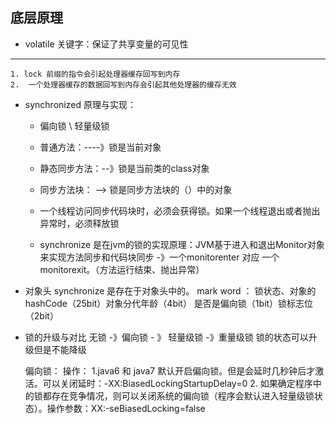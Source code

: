 ## 底层原理 ##
 * volatile 关键字：保证了共享变量的可见性
 ---
 	1. lock 前缀的指令会引起处理器缓存回写到内存
 	2.  一个处理器缓存的数据回写到内存会引起其他处理器的缓存无效
 	
 * synchronized 原理与实现：
 	- 偏向锁 \ 轻量级锁
 	
 	- 普通方法：----》锁是当前对象
 	- 静态同步方法：--》锁是当前类的class对象
 	- 同步方法块：  --> 锁是同步方法块的（）中的对象
 	
  	-  一个线程访问同步代码块时，必须会获得锁。如果一个线程退出或者抛出异常时，必须释放锁
  	- synchronize 是在jvm的锁的实现原理：JVM基于进入和退出Monitor对象来实现方法同步和代码块同步  -》一个monitorenter 对应 一个monitorexit。（方法运行结束、抛出异常）
  *  对象头
    synchronize 是存在于对象头中的。
    mark word ： 锁状态、对象的hashCode（25bit）对象分代年龄（4bit） 是否是偏向锁（1bit）锁标志位（2bit）
    
 * 锁的升级与对比
 	无锁 -》偏向锁 - 》 轻量级锁 -》重量级锁
 	锁的状态可以升级但是不能降级
 	
 	偏向锁：
 	操作：
 		1.java6 和 java7 默认开启偏向锁。但是会延时几秒钟后才激活。可以关闭延时：-XX:BiasedLockingStartupDelay=0
 		2. 如果确定程序中的锁都存在竞争情况，则可以关闭系统的偏向锁（程序会默认进入轻量级锁状态）。操作参数：XX:-seBiasedLocking=false
 		
  